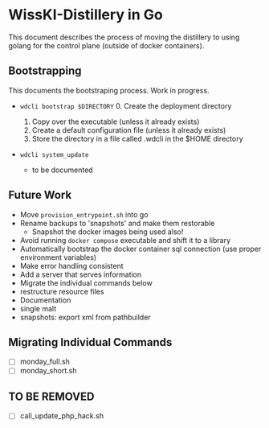 # WissKI-Distillery in Go

This document describes the process of moving the distillery to using golang for the control plane (outside of docker containers).

## Bootstrapping

This documents the bootstraping process.
Work in progress.

- `wdcli bootstrap $DIRECTORY`
    0. Create the deployment directory
    1. Copy over the executable (unless it already exists)
    2. Create a default configuration file (unless it already exists)
    3. Store the directory in a file called .wdcli in the $HOME directory

- `wdcli system_update`
    - to be documented
## Future Work

- Move `provision_entrypoint.sh` into go
- Rename backups to 'snapshots' and make them restorable
    - Snapshot the docker images being used also!
- Avoid running `docker compose` executable and shift it to a library
- Automatically bootstrap the docker container sql connection (use proper environment variables)
- Make error handling consistent
- Add a server that serves information
- Migrate the individual commands below
- restructure resource files
- Documentation
- single malt
- snapshots: export xml from pathbuilder

## Migrating Individual Commands

- [ ] monday_full.sh
- [ ] monday_short.sh

## TO BE REMOVED
- [ ] call_update_php_hack.sh
